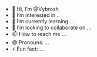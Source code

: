 - 👋 Hi, I’m @Vybrosh
- 👀 I’m interested in ..
- 🌱 I’m currently learning ...
- 💞️ I’m looking to collaborate on ...
- 📫 How to reach me ...
- 😄 Pronouns: ...
- ⚡ Fun fact: ...

<!---
Vybrosh/Vybrosh is a ✨ special ✨ repository because its `README.md` (this file) appears on your GitHub profile.
You can click the Preview link to take a look at your changes.
--->
